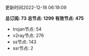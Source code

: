 更新时间2022-12-18 06:19:09

**总订阅: 73**
**总节点: 1299**
**有效节点: 475**
- trojan节点: 54
- v2ray节点: 276
- ss节点: 143
- ssr节点: 2
